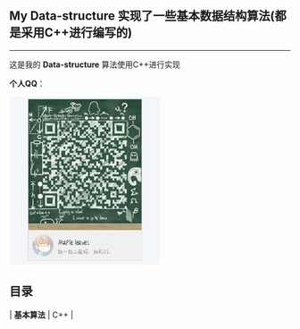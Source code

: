 ## My Data-structure  实现了一些基本数据结构算法(都是采用C++进行编写的)
---

这是我的 **Data-structure** 算法使用C++进行实现

**个人QQ**：

<img src=https://github.com/MappleTT/LeetCode/blob/master/qq.jpg  width=270px height=300px >

## 目录


| **基本算法** | C++ |
